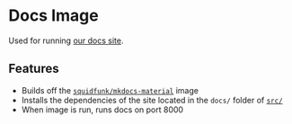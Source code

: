 # Docs Image

Used for running [our docs site](https://github.com/UBCSailbot/sailbot_workspace).

## Features

- Builds off the [`squidfunk/mkdocs-material`](https://hub.docker.com/r/squidfunk/mkdocs-material) image
- Installs the dependencies of the site located in the `docs/` folder of [`src/`](../../src/)
- When image is run, runs docs on port 8000
